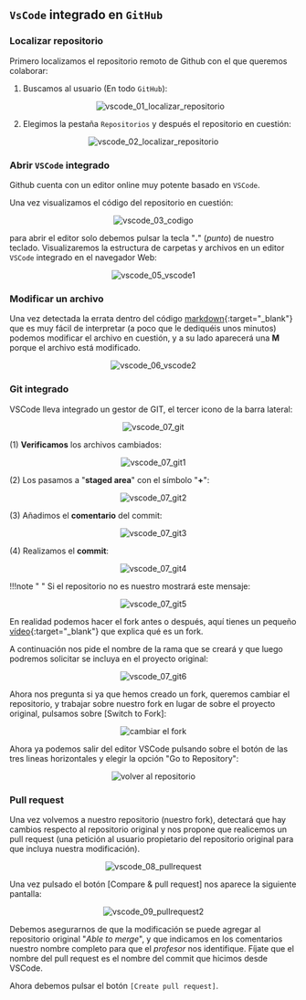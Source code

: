 ## `VsCode` integrado en `GitHub`

### Localizar repositorio

Primero localizamos el repositorio remoto de Github con el que queremos colaborar:

1. Buscamos al usuario (En todo `GitHub`):

   <div style="text-align:center;">
       <img src="../../img/ud00/vscode_01_localizar_repositorio.png" alt="vscode_01_localizar_repositorio" style="max-width:80%;" />
   </div>

2. Elegimos la pestaña `Repositorios` y después el repositorio en cuestión:

<div style="text-align:center;">
    <img src="../../img/ud00/vscode_02_localizar_repositorio.png" alt="vscode_02_localizar_repositorio" style="max-width:75%;" />
</div>


### Abrir `VSCode` integrado

Github cuenta con un editor online muy potente basado en `VSCode`.

Una vez visualizamos el código del repositorio en cuestión:

<div style="text-align:center;">
    <img src="../../img/ud00/vscode_03_codigo.png" alt="vscode_03_codigo" style="max-width:85%;" />
</div>


para abrir el editor solo debemos pulsar la tecla "**.**" (*punto*) de nuestro teclado. Visualizaremos la estructura de carpetas y archivos en un editor `VSCode` integrado en el navegador Web:

<div style="text-align:center;">
    <img src="../../img/ud00/vscode_05_vscode1.png" alt="vscode_05_vscode1" style="max-width:80%;" />
</div>


### Modificar un archivo

Una vez detectada la errata dentro del código [markdown](https://markdown.es/){:target="_blank"} que es muy fácil de interpretar (a poco que le dediquéis unos minutos) podemos modificar el archivo en cuestión, y a su lado aparecerá una **M** porque el archivo está modificado.

<div style="text-align:center;">
    <img src="../../img/ud00/vscode_06_vscode2.png" alt="vscode_06_vscode2" style="max-width:80%;" />
</div>


### Git integrado

VSCode lleva integrado un gestor de GIT, el tercer icono de la barra lateral: 

<div style="text-align:center;">
    <img src="../../img/ud00/vscode_07_git.png" alt="vscode_07_git" style="max-width:80%;" />
</div>

(1)  **Verificamos** los archivos cambiados:

   <div style="text-align:center;">
       <img src="../../img/ud00/vscode_07_git1.png" alt="vscode_07_git1" style="max-width:35%;" />
   </div>


(2) Los pasamos a "**staged area**" con el símbolo "**+**":

<div style="text-align:center;">
       <img src="../../img/ud00/vscode_07_git2.png" alt="vscode_07_git2" style="max-width:35%;" />
   </div>


(3) Añadimos el **comentario** del commit:

 <div style="text-align:center;">
       <img src="../../img/ud00/vscode_07_git3.png" alt="vscode_07_git3" style="max-width:35%;" />
   </div>


(4) Realizamos el **commit**:

<div style="text-align:center;">
       <img src="../../img/ud00/vscode_07_git4.png" alt="vscode_07_git4" style="max-width:35%;" />
   </div>


!!!note " "
	Si el repositorio no es nuestro mostrará este mensaje:
	<div style="text-align:center;"> <img src="../../img/ud00/vscode_07_git5.png" alt="vscode_07_git5" style="max-width:66%;" /> </div>

En realidad podemos hacer el fork antes o después, aquí tienes un pequeño [vídeo](https://www.youtube.com/watch?v=zyT0sl3-kxE){:target="_blank"} que explica qué es un fork.

A continuación nos pide el nombre de la rama que se creará y que luego podremos solicitar se incluya en el proyecto original:

<div style="text-align:center;">
    <img src="../../img/ud00/vscode_07_git6.png" alt="vscode_07_git6" style="max-width:80%;" />
</div>

Ahora nos pregunta si ya que hemos creado un fork, queremos cambiar el repositorio, y trabajar sobre nuestro fork en lugar de sobre el proyecto original, pulsamos sobre [Switch to Fork]:

<div style="text-align:center;">
    <img src="../../img/ud00/vscode_07_git7.png" alt="cambiar el fork" style="max-width:60%;" />
</div>

Ahora ya podemos salir del editor VSCode pulsando sobre el botón de las tres lineas horizontales y elegir la opción "Go to Repository":

<div style="text-align:center;">
    <img src="../../img/ud00/vscode_07_git8.png" alt="volver al repositorio" style="max-width:35%;" />
</div>

### Pull request

Una vez volvemos a nuestro repositorio (nuestro fork), detectará que hay cambios respecto al repositorio original y nos propone que realicemos un pull request (una petición al usuario propietario del repositorio original para que incluya nuestra modificación).

<div style="text-align:center;">
    <img src="../../img/ud00/vscode_08_pullrequest.png" alt="vscode_08_pullrequest" style="max-width:100%;" />
</div>

Una vez pulsado el botón [Compare & pull request] nos aparece la siguiente pantalla:

<div style="text-align:center;">
    <img src="../../img/ud00/vscode_09_pullrequest2.png" alt="vscode_09_pullrequest2" style="max-width:100%;" />
</div>

Debemos asegurarnos de que la modificación se puede agregar al repositorio original "*Able to merge*", y que indicamos en los comentarios nuestro nombre completo para que el *profesor* nos identifique. Fíjate que el nombre del pull request es el nombre del commit que hicimos desde VSCode.

Ahora debemos pulsar el botón `[Create pull request]`.
